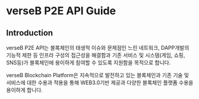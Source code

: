 # verseB P2E API Guide

## Introduction
verseB P2E API는 블록체인의 태생적 이슈와 문제점인 느린 네트워크, DAPP개발의 기능적 제한 등 인프라 구성의 접근성을 해결함과 기존 서비스 및 시스템(게임, 쇼핑, SNS등)가 블록체인에 용이하게 참여할 수 있도록 지원함을 목적으로 합니다. 

verseB Blockchain Platform은 지속적으로 발전하고 있는 블록체인과 기존 기술 및 서비스에 대한 수용과 적용을 통해 WEB3.0기반 제공과 다양한 블록체인 플랫폼 수용을 용이하게 합니다.
